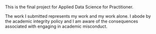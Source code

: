 This is the final project for Applied Data Science for Practitioner.

The work I submitted represents my work and my work alone.  I abode by the academic integrity policy and I am aware of the consequences associated with engaging in academic misconduct.

